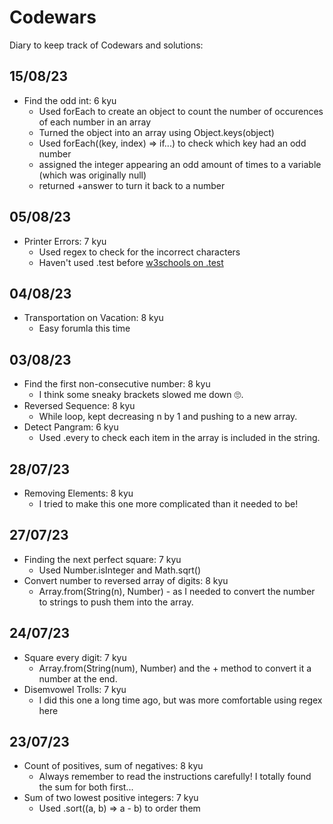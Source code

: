 # Codewars

Diary to keep track of Codewars and solutions:

## 15/08/23

- Find the odd int: 6 kyu
  - Used forEach to create an object to count the number of occurences of each number in an array
  - Turned the object into an array using Object.keys(object)
  - Used forEach((key, index) => if...) to check which key had an odd number
  - assigned the integer appearing an odd amount of times to a variable (which was originally null)
  - returned +answer to turn it back to a number

## 05/08/23

- Printer Errors: 7 kyu
  - Used regex to check for the incorrect characters
  - Haven't used .test before [w3schools on .test](https://www.w3schools.com/jsref/jsref_regexp_test.asp)

## 04/08/23

- Transportation on Vacation: 8 kyu
  - Easy forumla this time

## 03/08/23

- Find the first non-consecutive number: 8 kyu
  - I think some sneaky brackets slowed me down 🙄.
- Reversed Sequence: 8 kyu
  - While loop, kept decreasing n by 1 and pushing to a new array.
- Detect Pangram: 6 kyu
  - Used .every to check each item in the array is included in the string.

## 28/07/23

- Removing Elements: 8 kyu
  - I tried to make this one more complicated than it needed to be!

## 27/07/23

- Finding the next perfect square: 7 kyu
  - Used Number.isInteger and Math.sqrt()
- Convert number to reversed array of digits: 8 kyu
  - Array.from(String(n), Number) - as I needed to convert the number to strings to push them into the array.

## 24/07/23

- Square every digit: 7 kyu
  - Array.from(String(num), Number) and the + method to convert it a number at the end.
- Disemvowel Trolls: 7 kyu
  - I did this one a long time ago, but was more comfortable using regex here

## 23/07/23

- Count of positives, sum of negatives: 8 kyu
  - Always remember to read the instructions carefully! I totally found the sum for both first...
- Sum of two lowest positive integers: 7 kyu
  - Used .sort((a, b) => a - b) to order them
